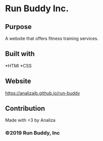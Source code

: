 # Run Buddy Inc.

## Purpose
A website that offers fitness training services.

## Built with
*HTMl
*CSS

## Website
https://analizajb.github.io/run-buddy

## Contribution
Made with <3 by Analiza

### ©️2019 Run Buddy, Inc 
